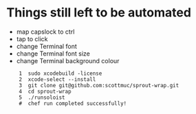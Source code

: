 # Things still left to be automated

- map capslock to ctrl
- tap to click
- change Terminal font
- change Terminal font size
- change Terminal background colour

```
    1  sudo xcodebuild -license
    2  xcode-select --install
    3  git clone git@github.com:scottmuc/sprout-wrap.git
    4  cd sprout-wrap
    5  ./runsoloist
    #  chef run completed successfully!
```
